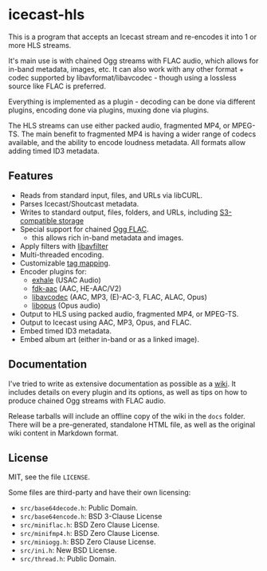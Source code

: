 # icecast-hls

This is a program that accepts an Icecast stream and re-encodes it
into 1 or more HLS streams.

It's main use is with chained Ogg streams with FLAC audio, which
allows for in-band metadata, images, etc. It can also work with any
other format + codec supported by libavformat/libavcodec - though using
a lossless source like FLAC is preferred.

Everything is implemented as a plugin - decoding can be done
via different plugins, encoding done via plugins, muxing done
via plugins.

The HLS streams can use either packed audio, fragmented MP4, or MPEG-TS.
The main benefit to fragmented MP4 is having a wider range of codecs
available, and the ability to encode loudness metadata. All formats
allow adding timed ID3 metadata.

## Features

* Reads from standard input, files, and URLs via libCURL.
* Parses Icecast/Shoutcast metadata.
* Writes to standard output, files, folders, and URLs,
including [S3-compatible storage](https://github.com/jprjr/icecast-hls/wiki/Plugins:-Output#aws-default-false)
* Special support for chained [Ogg FLAC](https://github.com/jprjr/icecast-hls/wiki/Misc:-Tips#ogg-chaining-with-flac).
    * this allows rich in-band metadata and images.
* Apply filters with [libavfilter](https://ffmpeg.org/ffmpeg-filters.html)
* Multi-threaded encoding.
* Customizable [tag mapping](https://github.com/jprjr/icecast-hls/wiki/Configuration-Reference#tagmaps).
* Encoder plugins for:
    * [exhale](https://gitlab.com/ecodis/exhale) (USAC Audio)
    * [fdk-aac](https://github.com/mstorsjo/fdk-aac) (AAC, HE-AAC/V2)
    * [libavcodec](https://ffmpeg.org/ffmpeg-codecs.html) (AAC, MP3, (E)-AC-3, FLAC, ALAC, Opus)
    * [libopus](https://www.opus-codec.org/) (Opus audio)
* Output to HLS using packed audio, fragmented MP4, or MPEG-TS.
* Output to Icecast using AAC, MP3, Opus, and FLAC.
* Embed timed ID3 metadata.
* Embed album art (either in-band or as a linked image).

## Documentation

I've tried to write as extensive documentation as possible as
a [wiki](https://github.com/jprjr/icecast-hls/wiki/Documentation).
It includes details on every plugin and its options, as well as tips
on how to produce chained Ogg streams with FLAC audio.

Release tarballs will include an offline copy of the wiki in the `docs`
folder. There will be a pre-generated, standalone HTML file, as well
as the original wiki content in Markdown format.

## License

MIT, see the file `LICENSE`.

Some files are third-party and have their own licensing:

* `src/base64decode.h`: Public Domain.
* `src/base64encode.h`: BSD 3-Clause License
* `src/miniflac.h`: BSD Zero Clause License.
* `src/minifmp4.h`: BSD Zero Clause License.
* `src/miniogg.h`: BSD Zero Clause License.
* `src/ini.h`: New BSD License.
* `src/thread.h`: Public Domain.
